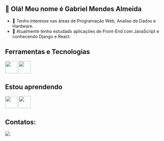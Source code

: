 ## 👋 Olá! Meu nome é Gabriel Mendes Almeida

- 👀 Tenho interesse nas áreas de Programação Web, Analise de Dados e Hardware.
- 🌱 Atualmente tenho estudado aplicações de Front-End com JavaScript e conhecendo Django e React.

## Ferramentas e Tecnologias

<img loading="lazy" src="https://cdn.jsdelivr.net/gh/devicons/devicon/icons/git/git-original.svg" width="40" height="40"/>   <img src="https://cdn.jsdelivr.net/gh/devicons/devicon@latest/icons/javascript/javascript-original.svg" width="40" height="40"/>

## Estou aprendendo

<img src="https://cdn.jsdelivr.net/gh/devicons/devicon@latest/icons/django/django-plain.svg" width="40" height="40"/>   <img src="https://cdn.jsdelivr.net/gh/devicons/devicon@latest/icons/react/react-original.svg" width="40" height="40"/>


## Contatos:

<div>
<a href="https://www.linkedin.com/in/gabriel4mendes" target="_blank"><img loading="lazy" src="https://img.shields.io/badge/-LinkedIn-%230077B5?style=for-the-badge&logo=linkedin&logoColor=white" target="_blank"></a>   
</div>

